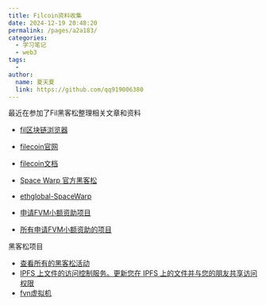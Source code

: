```yaml
---
title: Filcoin资料收集
date: 2024-12-19 20:48:20
permalink: /pages/a2a183/
categories:
  - 学习笔记
  - web3
tags:
  - 
author: 
  name: 夏天夏
  link: https://github.com/qq919006380
---
```

最近在参加了Fil黑客松整理相关文章和资料
<!-- more -->

- [fil区块链浏览器](https://filscan.io/#/home)
- [filecoin官网](https://filecoin.io/zh-cn/)
- [filecoin文档](https://docs.filecoin.io/)

- [Space Warp 官方黑客松](https://spacewarp.fvm.dev/#ie)
- [ethglobal-SpaceWarp](https://ethglobal.com/events/spacewarp)
- [申请FVM小额资助项目](https://github.com/filecoin-project/devgrants/blob/master/microgrants/microgrants.md)
- [所有申请FVM小额资助的项目](https://github.com/filecoin-project/devgrants/labels/Micro%20Grant)


黑客松项目
- [查看所有的黑客松活动](https://www.notion.so/Grant-Hackathon-Info-55a8e7dd46b642648d7efb12500430fc)
- [IPFS 上文件的访问控制服务。更新您在 IPFS 上的文件并与您的朋友共享访问权限](https://ethglobal.com/showcase/doacs-t49eb)
- [fvn虚拟机](https://fvm.filecoin.io/)